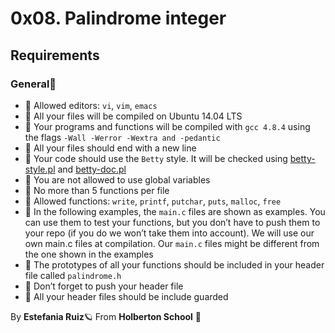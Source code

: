 # 0x08. Palindrome integer

## Requirements
### General🚩
- 🚩 Allowed editors: `vi`, `vim`, `emacs`
- 🚩 All your files will be compiled on Ubuntu 14.04 LTS
- 🚩 Your programs and functions will be compiled with `gcc 4.8.4` using the flags `-Wall -Werror -Wextra and -pedantic`
- 🚩 All your files should end with a new line
- 🚩 Your code should use the `Betty` style. It will be checked using [betty-style.pl](https://github.com/holbertonschool/Betty/blob/master/betty-style.pl) and [betty-doc.pl](https://github.com/holbertonschool/Betty/blob/master/betty-doc.pl)
- 🚩 You are not allowed to use global variables
- 🚩 No more than 5 functions per file
- 🚩 Allowed functions: `write`, `printf`, `putchar`, `puts`, `malloc`, `free`
- 🚩 In the following examples, the `main.c` files are shown as examples. You can use them to test your functions, but you don’t have to push them to your repo (if you do we won’t take them into account). We will use our own main.c files at compilation. Our `main.c` files might be different from the one shown in the examples
- 🚩 The prototypes of all your functions should be included in your header file called `palindrome.h`
- 🚩 Don’t forget to push your header file
- 🚩 All your header files should be include guarded

By **Estefania Ruiz**🪐 From **Holberton School** 🦌
